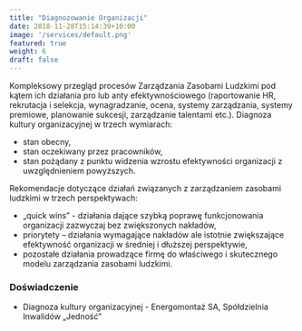 ```yaml
---
title: "Diagnozowanie Organizacji"
date: 2018-11-28T15:14:39+10:00
image: '/services/default.png'
featured: true
weight: 6
draft: false
---
```

Kompleksowy przegląd procesów Zarządzania Zasobami Ludzkimi pod kątem ich działania pro lub anty efektywnościowego (raportowanie HR, rekrutacja i selekcja, wynagradzanie, ocena, systemy zarządzania, systemy premiowe, planowanie sukcesji, zarządzanie talentami etc.).
Diagnoza kultury organizacyjnej w trzech wymiarach:

* stan obecny,
* stan oczekiwany przez pracowników,
* stan pożądany z punktu widzenia wzrostu efektywności organizacji z uwzględnieniem powyższych.

Rekomendacje dotyczące działań związanych z zarządzaniem zasobami ludzkimi w trzech perspektywach:

* „quick wins” - działania dające szybką poprawę funkcjonowania organizacji zazwyczaj bez zwiększonych nakładów,
* priorytety – działania wymagające nakładów ale istotnie zwiększające efektywność organizacji w średniej i dłuższej perspektywie,
* pozostałe działania prowadzące firmę do właściwego i skutecznego modelu zarządzania zasobami ludzkimi.

### Doświadczenie

* Diagnoza kultury organizacyjnej - Energomontaż SA, Spółdzielnia Inwalidów „Jedność”
